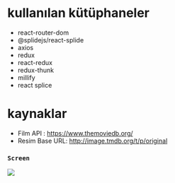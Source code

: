 # kullanılan kütüphaneler

- react-router-dom
- @splidejs/react-splide
- axios
- redux
- react-redux
- redux-thunk
- millify
- react splice

# kaynaklar

* Film API : https://www.themoviedb.org/
* Resim Base URL: http://image.tmdb.org/t/p/original


### `Screen`

![](screen.gif)

